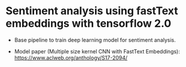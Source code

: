 # Sentiment analysis using fastText embeddings with tensorflow 2.0 

* Base pipeline to train deep learning model for sentiment analysis.

* Model paper (Multiple size kernel CNN with FastText Embeddings):
https://www.aclweb.org/anthology/S17-2094/
